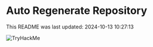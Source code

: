 # Auto Regenerate Repository

This README was last updated: 2024-10-13 10:27:13

 ![TryHackMe](https://tryhackme.com/badge/533634)